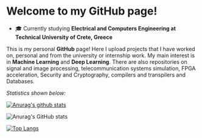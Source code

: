 # Welcome to my GitHub page!

- 🎓 Currently studying <b>Electrical and Computers Engineering at Technical University of Crete, Greece</b>

This is my personal <b>GitHub</b> page! Here I upload projects that I have worked on, personal and from the university or internship work. 
My main interest is in <b>Machine Learning</b> and <b>Deep Learning</b>. There are also repositories on signal and image processing, telecommunication systems simulation, FPGA acceleration, Security and Cryptography, compilers and transpilers and Databases.

<i>Statistics shown below:</i>

[![Anurag's github stats](https://github-readme-stats.vercel.app/api?username=ChristosTrimas&show_icons=true&theme=merko)](https://github.com/anuraghazra/github-readme-stats)

![Anurag's GitHub stats](https://github-readme-stats.vercel.app/api?username=ChristosTrimas&count_private=true)


[![Top Langs](https://github-readme-stats.vercel.app/api/top-langs/?username=ChristosTrimas&layout=compact&theme=merko)](https://github.com/anuraghazra/github-readme-stats)
